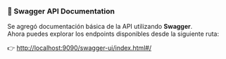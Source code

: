 ### 📘 Swagger API Documentation

Se agregó documentación básica de la API utilizando **Swagger**.  
Ahora puedes explorar los endpoints disponibles desde la siguiente ruta:

👉 [http://localhost:9090/swagger-ui/index.html#/](http://localhost:9090/swagger-ui/index.html#/)
